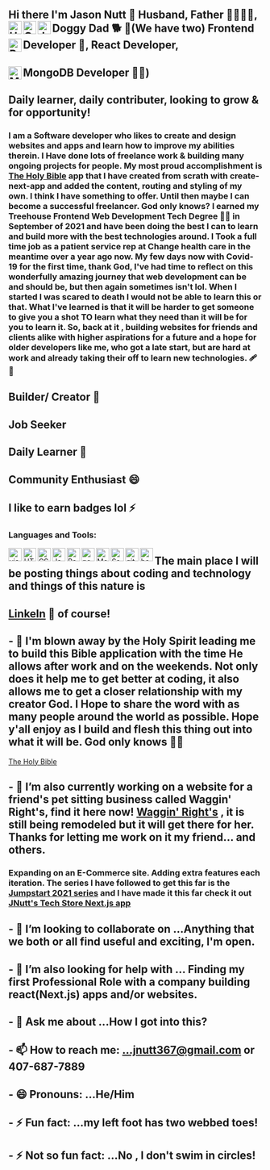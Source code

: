 ## Hi there I'm Jason Nutt 👋  Husband, Father 👨‍👨‍👦‍👦, Doggy Dad 🐕 🐶(We have two)  Frontend <img align="left" alt="HTML5" width="26px" src="https://cdn-icons-png.flaticon.com/512/1216/1216733.png"><img align="left" alt="CSS" width="26px" src="https://upload.wikimedia.org/wikipedia/commons/d/d5/CSS3_logo_and_wordmark.svg"> <img align="left" alt="Javascript" width="26px" src="https://img.icons8.com/color/48/javascript--v2.png"> Developer 👊, <img align="left" alt="React" width="26px" src="https://img.icons8.com/office/16/000000/react.png"> React Developer,
## <img align="left" alt="MongoDB" width="26px" src="https://img.icons8.com/color/48/mongodb.png"> MongoDB Developer 👨‍🎓)
## Daily learner, daily contributer, looking to grow & for opportunity!

### I am a Software developer who likes to create and design websites and apps and learn how to improve my abilities therein. I Have done lots of freelance work & building many ongoing projects for people. My most proud accomplishment is [ The Holy Bible](https://the-holy-bible.vercel.app/) app that I have created from scrath with create-next-app and added the content, routing and styling of my own. I think I have something to offer. Until then maybe I can become a successful freelancer. God only knows? I earned my Treehouse Frontend Web Development Tech Degree 👨‍💻 in September of 2021 and have been doing the best I can to learn and build more with the best technologies around. I Took a full time job as a patient service rep at Change health care in the meantime over a year ago now. My few days now with Covid-19 for the first time, thank God, I've had time to reflect on this wonderfully amazing journey that web development can be and should be, but then again sometimes isn't lol. When I started I was scared to death I would not be able to learn this or that. What I've learned is that it will be harder to get someone to give you a shot TO learn what they need than it will be for you to learn it. So, back at it , building websites for friends and clients alike with higher aspirations for a future and a hope for older developers like me, who got a late start, but are hard at work and already taking their off to learn new technologies. 🩹 👼
## Builder/ Creator 🌱
## Job Seeker
## Daily Learner  🤔
## Community Enthusiast 😄  
## I like to earn badges lol ⚡
### Languages and Tools:
<img align="left" alt="visual studio code" width="26px" src="https://img.icons8.com/color/48/visual-studio-code-2019.png">
<img align="left" alt="HTML5" width="26px" src="https://cdn-icons-png.flaticon.com/512/1216/1216733.png">
<img align="left" alt="CSS" width="26px" src="https://upload.wikimedia.org/wikipedia/commons/d/d5/CSS3_logo_and_wordmark.svg">
<img align="left" alt="Javascript" width="26px" src="https://img.icons8.com/color/48/javascript--v2.png">
<img align="left" alt="React" width="26px" src="https://img.icons8.com/office/16/000000/react.png">
<img align="left" alt="nodejs" width="26px" src="https://img.icons8.com/color/48/nodejs.png">
<img align="left" alt="MongoDB" width="26px" src="https://img.icons8.com/color/48/mongodb.png">
<img align="left" alt="Sass" width="26px" src="https://img.icons8.com/color/48/sass.png">
<img align="left" alt="git" width="26px" src="https://img.icons8.com/color/48/git.png">
<img align="left" alt="bash" width="26px" src="https://img.icons8.com/plasticine/100/bash.png">

## The main place I will be posting things about coding and technology and things of this nature is
## [LinkeIn](https://www.linkedin.com/in/jnuttlovedisciple/)    👋 of course!

## - 🤯 I'm blown away by the Holy Spirit leading me to build this Bible application with the time He allows after work and on the weekends. Not only does it help me to get better at coding, it also allows me to get a closer relationship with my creator God. I Hope to share the word with as many people around the world as possible. Hope y'all enjoy as I build and flesh this thing out into what it will be. God only knows 👷‍♂️
[ The Holy Bible](https://the-holy-bible.vercel.app/)


## - 🌱 I’m also currently working on a website for a friend's pet sitting business called Waggin' Right's, find it here now! [ Waggin' Right's](https://waggin-rights.vercel.app/) , it is still being remodeled but it will get there for her. Thanks for letting me work on it my friend... and others.
### Expanding on an E-Commerce site. Adding extra features each iteration. The series I have followed to get this far is the [Jumpstart 2021 series](https://www.youtube.com/playlist?list=PL4RCxklHWZ9v2lcat4oEVGQhZg6r4IQGV) and I have made it this far check it out [JNutt's Tech Store Next.js app](https://estore-swart.vercel.app/)

## - 👯 I’m looking to collaborate on ...Anything that we both or all find useful and exciting, I'm open.
## - 🤔 I’m also looking for help with ... Finding my first Professional Role with a company building react(Next.js) apps and/or websites. 
## - 💬 Ask me about ...How I got into this?
## - 📫 How to reach me: ...jnutt367@gmail.com or 407-687-7889
## - 😄 Pronouns: ...He/Him
## - ⚡ Fun fact: ...my left foot has two webbed toes!
## - ⚡ Not so fun fact: ...No , I don't swim in circles!

